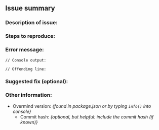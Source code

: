 

## Issue summary

### Description of issue:
<!--- Please describe the issue here --->


### Steps to reproduce:
<!--- Please put detailed instructions on how to reproduce the problem here --->


### Error message:
<!--- If the issue throws an error, please include the full error traceback here --->
```
// Console output:

```

<!--- Please copy the line from main.js causing the error. This will be in the second line of the traceback --->
```
// Offending line:

```

### Suggested fix (optional):
<!--- If you think you know how to fix the bug, please include your suggestion here --->


### Other information:
- Overmind version: *{found in package.json or by typing `info()` into console}*
    - Commit hash: *{optional, but helpful: include the commit hash (if known)}*

